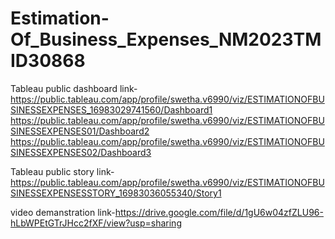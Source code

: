 # Estimation-Of_Business_Expenses_NM2023TMID30868

Tableau public dashboard link- 
    https://public.tableau.com/app/profile/swetha.v6990/viz/ESTIMATIONOFBUSINESSEXPENSES_16983029741560/Dashboard1
    https://public.tableau.com/app/profile/swetha.v6990/viz/ESTIMATIONOFBUSINESSEXPENSES01/Dashboard2
    https://public.tableau.com/app/profile/swetha.v6990/viz/ESTIMATIONOFBUSINESSEXPENSES02/Dashboard3



Tableau public story link-https://public.tableau.com/app/profile/swetha.v6990/viz/ESTIMATIONOFBUSINESSEXPENSESSTORY_16983036055340/Story1

video demanstration link-https://drive.google.com/file/d/1gU6w04zfZLU96-hLbWPEtGTrJHcc2fXF/view?usp=sharing
